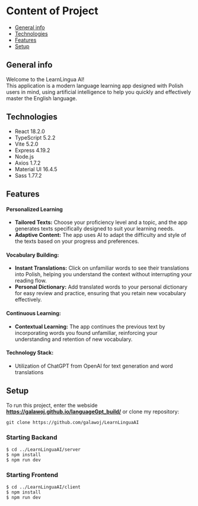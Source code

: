 # Content of Project

- [General info](#general-info)
- [Technologies](#technologies)
- [Features](#features)
- [Setup](#setup)

## General info

Welcome to the LearnLingua AI!<br> This application is a modern language learning app designed with Polish users in mind, using artificial intelligence to help you quickly and effectively master the English language.

## Technologies

<ul>
<li>React 18.2.0</li>
<li>TypeScript 5.2.2</li>
<li>Vite 5.2.0</li>
<li>Express 4.19.2</li>
<li>Node.js</li>
<li>Axios 1.7.2</li>
<li>Material UI 16.4.5</li>
<li>Sass 1.77.2</li>
</ul>

## Features

#### Personalized Learning

<ul>
<li>
<b>Tailored Texts:</b> Choose your proficiency level and a topic, and the app generates texts specifically designed to suit your learning needs.
</li>
<li>
<b>Adaptive Content:</b> The app uses AI to adapt the difficulty and style of the texts based on your progress and preferences.
</li>
</ul>

#### Vocabulary Building:

<ul>
<li><b>Instant Translations:</b> Click on unfamiliar words to see their translations into Polish, helping you understand the context without interrupting your reading flow.</li>
<li><b>Personal Dictionary:</b> Add translated words to your personal dictionary for easy review and practice, ensuring that you retain new vocabulary effectively.</li>
</ul>

#### Continuous Learning:

<ul>
<li><b>Contextual Learning:</b> The app continues the previous text by incorporating words you found unfamiliar, reinforcing your understanding and retention of new vocabulary.</li>

</ul>

#### Technology Stack:

<ul>
<li>Utilization of ChatGPT from OpenAI for text generation and word translations</li>
</ul>

## Setup

To run this project, enter the webside <b>https://galawoj.github.io/languageGpt_build/</b> or clone my repository:

```
git clone https://github.com/galawoj/LearnLinguaAI
```

### Starting Backand

```
$ cd ../LearnLinguaAI/server
$ npm install
$ npm run dev
```
### Starting Frontend

```
$ cd ../LearnLinguaAI/client
$ npm install
$ npm run dev
```
